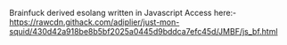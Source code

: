 Brainfuck derived esolang written in Javascript
Access here:- https://rawcdn.githack.com/adiplier/just-mon-squid/430d42a918be8b5bf2025a0445d9bddca7efc45d/JMBF/js_bf.html